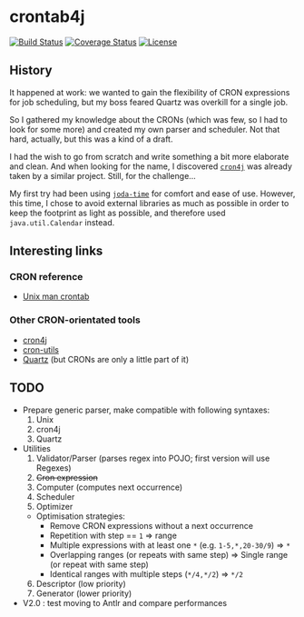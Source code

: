 # crontab4j

[![Build Status][1]][2]
[![Coverage Status][3]][4]
[![License][5]][6]

## History

It happened at work: we wanted to gain the flexibility of CRON expressions for job scheduling, but
my boss feared Quartz was overkill for a single job.

So I gathered my knowledge about the CRONs (which was few, so I had to look for some more) and
created my own parser and scheduler. Not that hard, actually, but this was a kind of a draft.

I had the wish to go from scratch and write something a bit more elaborate and clean. And when
looking for the name, I discovered [``cron4j``][8] was already taken by a similar project. Still,
for the challenge...

My first try had been using [``joda-time``][11] for comfort and ease of use. However, this time, I
chose to avoid external libraries as much as possible in order to keep the footprint as light as
possible, and therefore used ``java.util.Calendar`` instead.

## Interesting links

### CRON reference

* [Unix man crontab][7]

### Other CRON-orientated tools

* [cron4j][8]
* [cron-utils][9]
* [Quartz][10] (but CRONs are only a little part of it)

## TODO

* Prepare generic parser, make compatible with following syntaxes:
  1. Unix
  2. cron4j
  3. Quartz
* Utilities
  1. Validator/Parser (parses regex into POJO; first version will use Regexes)
  2. ~~Cron expression~~
  3. Computer (computes next occurrence)
  4. Scheduler
  5. Optimizer
    * Optimisation strategies:
      * Remove CRON expressions without a next occurrence
      * Repetition with step == ``1`` => range
      * Multiple expressions with at least one ``*`` (e.g. ``1-5,*,20-30/9``) => ``*``
      * Overlapping ranges (or repeats with same step) => Single range (or repeat with same step)
      * Identical ranges with multiple steps (``*/4,*/2``) => ``*/2``
  6. Descriptor (low priority)
  7. Generator (lower priority)
* V2.0 : test moving to Antlr and compare performances

[1]: http://img.shields.io/travis/cyChop/crontab4j/master.svg
[2]: https://travis-ci.org/cyChop/crontab4j
[3]: http://img.shields.io/coveralls/cyChop/crontab4j/master.svg
[4]: https://coveralls.io/r/cyChop/crontab4j?branch=master
[5]: https://img.shields.io/badge/license-MIT-blue.svg
[6]: http://opensource.org/licenses/MIT
[7]: http://www.unix.com/man-page/linux/5/crontab/
[8]: http://www.sauronsoftware.it/projects/crontab4j/
[9]: https://github.com/jmrozanec/cron-utils
[10]: http://quartz-scheduler.org/
[11]: http://www.joda.org/joda-time/
